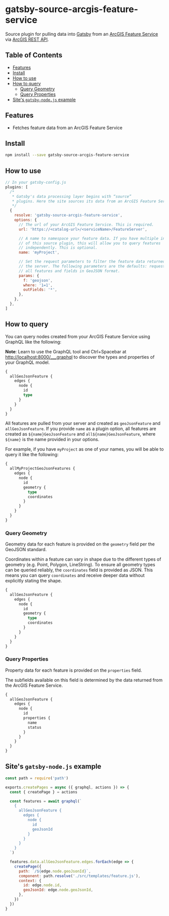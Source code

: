 # gatsby-source-arcgis-feature-service

Source plugin for pulling data into [Gatsby][gatsby] from an [ArcGIS Feature
Service][arcgis-feature-service] via [ArcGIS REST API][arcgis-feature-service-rest-api].

## Table of Contents

- [Features](#features)
- [Install](#install)
- [How to use](#how-to-use)
- [How to query](#how-to-query)
  - [Query Geometry](#query-geometry)
  - [Query Properties](#query-properties)
- [Site's `gatsby-node.js` example](#sites-gatsby-nodejs-example)

## Features

- Fetches feature data from an ArcGIS Feature Service

## Install

```sh
npm install --save gatsby-source-arcgis-feature-service
```

## How to use

```js
// In your gatsby-config.js
plugins: [
  /*
   * Gatsby's data processing layer begins with “source”
   * plugins. Here the site sources its data from an ArcGIS Feature Service.
   */
  {
    resolve: 'gatsby-source-arcgis-feature-service',
    options: {
      // The url of your ArcGIS Feature Service. This is required.
      url: 'https://<catalog-url>/<serviceName>/FeatureServer',

      // A name to namespace your feature data. If you have multiple instances
      // of this source plugin, this will allow you to query features
      // independently. This is optional.
      name: 'myProject',

      // Set the request parameters to filter the feature data returned from
      // the server. The following parameters are the defaults: request
      // all features and fields in GeoJSON format.
      params: {
        f: 'geojson',
        where: '1=1',
        outFields: '*',
      },
    },
  },
]
```

## How to query

You can query nodes created from your ArcGIS Feature Service using GraphQL like
the following:

**Note**: Learn to use the GraphQL tool and Ctrl+Spacebar at
<http://localhost:8000/___graphql> to discover the types and properties of your
GraphQL model.

```graphql
{
  allGeoJsonFeature {
    edges {
      node {
        id
        type
      }
    }
  }
}
```

All features are pulled from your server and created as `geoJsonFeature` and
`allGeoJsonFeature`. If you provide `name` as a plugin option, all features are
created as `${name}GeoJsonFeature` and `all${name}GeoJsonFeature`, where
`${name}` is the name provided in your options.

For example, if you have `myProject` as one of your names, you will be able to
query it like the following:

```graphql
{
  allMyProjectGeoJsonFeatures {
    edges {
      node {
        id
        geometry {
          type
          coordinates
        }
      }
    }
  }
}
```

### Query Geometry

Geometry data for each feature is provided on the `geometry` field per the
GeoJSON standard.

Coordinates within a feature can vary in shape due to the different types of
geometry (e.g. Point, Polygon, LineString). To ensure all geometry types can
be queried reliably, the `coordinates` field is provided as JSON. This means
you can query `coordinates` and receive deeper data without explicitly stating
the shape.

```graphql
{
  allGeoJsonFeature {
    edges {
      node {
        id
        geometry {
          type
          coordinates
        }
      }
    }
  }
}
```

### Query Properties

Property data for each feature is provided on the `properties` field.

The subfields available on this field is determined by the data returned from
the ArcGIS Feature Service.

```graphql
{
  allGeoJsonFeature {
    edges {
      node {
        id
        properties {
          name
          status
        }
      }
    }
  }
}
```

## Site's `gatsby-node.js` example

```js
const path = require('path')

exports.createPages = async ({ graphql, actions }) => {
  const { createPage } = actions

  const features = await graphql(`
    {
      allGeoJsonFeature {
        edges {
          node {
            id
            geoJsonId
          }
        }
      }
    }
  `)

  features.data.allGeoJsonFeature.edges.forEach(edge => {
    createPage({
      path: `/${edge.node.geoJsonId}`,
      component: path.resolve('./src/templates/feature.js'),
      context: {
        id: edge.node.id,
        geoJsonId: edge.node.geoJsonId,
      },
    })
  })
}
```

[gatsby]: https://www.gatsbyjs.org/
[arcgis-feature-service]: https://enterprise.arcgis.com/en/server/latest/publish-services/linux/what-is-a-feature-service-.htm
[arcgis-feature-service-rest-api]: https://developers.arcgis.com/rest/services-reference/feature-service.htm
